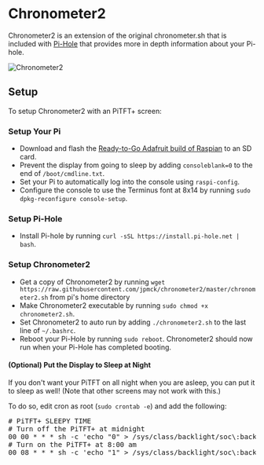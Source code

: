 # Chronometer2
Chronometer2 is an extension of the original chronometer.sh that is included with [Pi-Hole](https://pi-hole.net) that provides more in depth information about your Pi-hole.

![Chronometer2](https://jpmck.com/img/blog/chronometer2.png)

## Setup
To setup Chronometer2 with an PiTFT+ screen:

### Setup Your Pi
- Download and flash the [Ready-to-Go Adafruit build of Raspian](https://learn.adafruit.com/adafruit-pitft-28-inch-resistive-touchscreen-display-raspberry-pi/easy-install#ready-to-go-image) to an SD card.
- Prevent the display from going to sleep by adding `consoleblank=0` to the end of `/boot/cmdline.txt`.
- Set your Pi to automatically log into the console using `raspi-config`.
- Configure the console to use the Terminus font at 8x14 by running `sudo dpkg-reconfigure console-setup`.

### Setup Pi-Hole
- Install Pi-hole by running `curl -sSL https://install.pi-hole.net | bash`.

### Setup Chronometer2
- Get a copy of Chronometer2 by running `wget https://raw.githubusercontent.com/jpmck/chronometer2/master/chronometer2.sh` from pi's home directory
- Make Chronometer2 executable by running `sudo chmod +x chronometer2.sh`.
- Set Chronometer2 to auto run by adding `./chronometer2.sh` to the last line of `~/.bashrc`.
- Reboot your Pi-Hole by running `sudo reboot`. Chronometer2 should now run when your Pi-Hole has completed booting.

#### (Optional) Put the Display to Sleep at Night
If you don't want your PiTFT on all night when you are asleep, you can put it to sleep as well! (Note that other screens may not work with this.)

To do so, edit cron as root (`sudo crontab -e`) and add the following:

<pre># PiTFT+ SLEEPY TIME
# Turn off the PiTFT+ at midnight
00 00 * * * sh -c 'echo "0" > /sys/class/backlight/soc\:backlight/brightness'
# Turn on the PiTFT+ at 8:00 am
00 08 * * * sh -c 'echo "1" > /sys/class/backlight/soc\:backlight/brightness'</pre>
